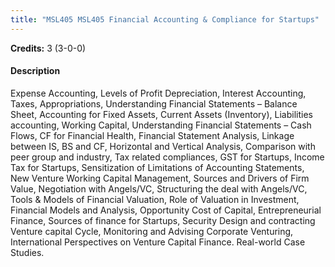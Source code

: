 ```yaml
---
title: "MSL405 MSL405 Financial Accounting & Compliance for Startups"
---
```

**Credits:** 3 (3-0-0)

#### Description
Expense Accounting, Levels of Profit Depreciation, Interest Accounting, Taxes, Appropriations, Understanding Financial Statements – Balance Sheet, Accounting for Fixed Assets, Current Assets (Inventory), Liabilities accounting, Working Capital, Understanding Financial Statements – Cash Flows, CF for Financial Health, Financial Statement Analysis, Linkage between IS, BS and CF, Horizontal and Vertical Analysis, Comparison with peer group and industry, Tax related compliances, GST for Startups, Income Tax for Startups, Sensitization of Limitations of Accounting Statements, New Venture Working Capital Management, Sources and Drivers of Firm Value, Negotiation with Angels/VC, Structuring the deal with Angels/VC, Tools & Models of Financial Valuation, Role of Valuation in Investment, Financial Models and Analysis, Opportunity Cost of Capital, Entrepreneurial Finance, Sources of finance for Startups, Security Design and contracting Venture capital Cycle, Monitoring and Advising Corporate Venturing, International Perspectives on Venture Capital Finance. Real-world Case Studies.